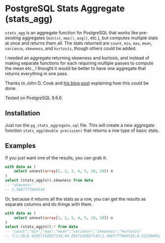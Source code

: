 ﻿# PostgreSQL Stats Aggregate (stats_agg)

`stats_agg` is an aggregate function for PostgreSQL that works like pre-existing aggregates (`min(x)`, `max()`, `avg()`, etc.), but computes multiple stats at once and returns them all. The stats returned are `count`, `min`, `max`, `mean`, `variance`, `skewness`, and `kurtosis`, though others could be added.

I needed an aggregate returning skewness and kurtosis, and instead of making separate functions for each requiring multiple passes to compute the mean etc., I thought it would be better to have one aggregate that returns everything in one pass.

Thanks to John D. Cook and [his blog post](https://www.johndcook.com/blog/skewness_kurtosis/) explaining how this could be done.

Tested on PostgreSQL 9.6.6.

## Installation
Just run the `pg_stats_aggregate.sql` file.  This will create a new aggregate function `stats_agg(double precision)` that returns a row type of basic stats.

## Examples
If you just want one of the results, you can grab it:
```sql
with data as (
	select unnest(array[1, 2, 3, 4, 5, 10, 20]) n
)
select (stats_agg(n)).skewness from data
-- "skewness"
-- 1.3687777084534
```
Or, because it returns all the stats as a row, you can get the results as separate columns and do things with them.
```sql
with data as (
	select unnest(array[1, 2, 3, 4, 5, 10, 20]) n
)
select (stats_agg(n)).* from data
-- "count";"min";"max";"mean";"variance";"skewness";"kurtosis"
-- 7;1;20;6.42857142857143;44.2857142857143;1.3687777084534;0.521266042317031
```